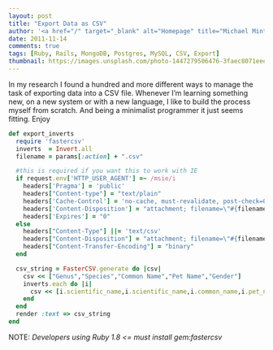 ```yaml
---
layout: post
title: "Export Data as CSV"
author: '<a href="/" target="_blank" alt="Homepage" title="Michael Minter">Michael Minter</a>'
date: 2011-11-14
comments: true
tags: [Ruby, Rails, MongoDB, Postgres, MySQL, CSV, Export]
thumbnail: https://images.unsplash.com/photo-1447279506476-3faec8071eee?w=500&auto=format&fit=crop&q=60&ixlib=rb-4.0.3&ixid=M3wxMjA3fDB8MHxzZWFyY2h8Mnx8cGFzdGElMjBtYWtlcnxlbnwwfDB8MHx8fDI%3D
---
```


In my research I found a hundred and more different ways to manage the task of exporting data into a CSV file. Whenever I’m learning something new, on a new system or with a new language, I like to build the process myself from scratch. And being a minimalist programmer it just seems fitting. Enjoy

<!--more-->

``` ruby
def export_inverts
  require 'fastercsv'
  inverts  = Invert.all
  filename = params[:action] + ".csv"

  #this is required if you want this to work with IE
  if request.env['HTTP_USER_AGENT'] =~ /msie/i
    headers['Pragma'] = 'public'
    headers["Content-type"] = "text/plain"
    headers['Cache-Control'] = 'no-cache, must-revalidate, post-check=0, pre-check=0'
    headers['Content-Disposition'] = "attachment; filename=\"#{filename}\""
    headers['Expires'] = "0"
  else
    headers["Content-Type"] ||= 'text/csv'
    headers["Content-Disposition"] = "attachment; filename=\"#{filename}\""
    headers["Content-Transfer-Encoding"] = "binary"
  end

  csv_string = FasterCSV.generate do |csv|
    csv << ["Genus","Species","Common Name","Pet Name","Gender"]
    inverts.each do |i|
      csv << [i.scientific_name,i.scientific_name,i.common_name,i.pet_name,i.gender]
    end
  end
  render :text => csv_string
end
```

NOTE: *Developers using Ruby 1.8 <= must install gem:fastercsv*
